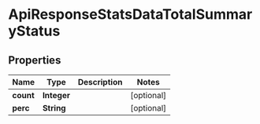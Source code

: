 
# ApiResponseStatsDataTotalSummaryStatus

## Properties
Name | Type | Description | Notes
------------ | ------------- | ------------- | -------------
**count** | **Integer** |  |  [optional]
**perc** | **String** |  |  [optional]



